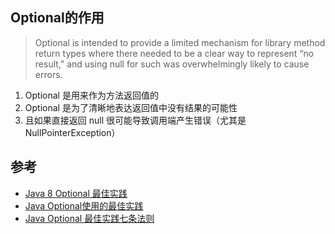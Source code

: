 ## Optional的作用
> Optional is intended to provide a limited mechanism for library method return types where there needed to be a clear way to represent “no result," and using null for such was overwhelmingly likely to cause errors.

1. Optional 是用来作为方法返回值的
2. Optional 是为了清晰地表达返回值中没有结果的可能性
3. 且如果直接返回 null 很可能导致调用端产生错误（尤其是NullPointerException）


## 参考
* [Java 8 Optional 最佳实践](https://zhuanlan.zhihu.com/p/128481434)
* [Java Optional使用的最佳实践](https://www.jdon.com/52008)
* [Java Optional 最佳实践七条法则](https://blog.csdn.net/weixin_43864838/article/details/108133087)
